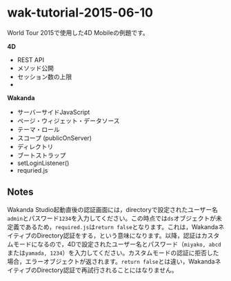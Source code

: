 # wak-tutorial-2015-06-10
World Tour 2015で使用した4D Mobileの例題です。

**4D**

* REST API
* メソッド公開
* セッション数の上限
* 
**Wakanda**

* サーバーサイドJavaScript
* ページ・ウィジェット・データソース
* テーマ・ロール
* スコープ (publicOnServer)
* ディレクトリ
* ブートストラップ
* setLoginListener()
* requried.js

Notes
---
Wakanda Studio起動直後の認証画面には，directoryで設定されたユーザー名```admin```とパスワード```1234```を入力してください。この時点では```ds```オブジェクトが未定義であるため，```required.js```は```return false```となります。これは，WakandaネイティブのDirectory認証をする，という意味になります。以降，認証はカスタムモードになるので，4Dで設定されたユーザー名とパスワード（```miyako, abcd```または```yamada, 1234```）を入力してください。カスタムモードの認証に拒否した場合，エラーオブジェクトが返されます。```return false```とは違い，WakandaネイティブのDirectory認証で再試行されることにはなりません。

